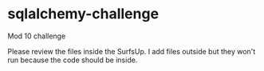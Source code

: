 # sqlalchemy-challenge
Mod 10 challenge

Please review the files inside the SurfsUp. I add files outside but they won't run because the code should be inside.


